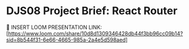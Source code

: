 # DJS08 Project Brief: React Router 

🎥 INSERT LOOM PRESENTATION LINK: [https://www.loom.com/share/10d8d1309346428db44f3bb96cc09b14?sid=8b544f31-6e66-4665-985a-2a4e5d598aed]


